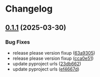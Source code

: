 # Changelog

## [0.1.1](https://github.com/toanju/mac-gurl/compare/0.1.0...0.1.1) (2025-03-30)


### Bug Fixes

* release please version fixup ([63a9305](https://github.com/toanju/mac-gurl/commit/63a93053e63a90b54f98af761329a37ae5a99646))
* release please version fixup ([cca0e51](https://github.com/toanju/mac-gurl/commit/cca0e51e5a784321b49c8d9384979b7fdf1a04e6))
* update pyproject urls ([23db662](https://github.com/toanju/mac-gurl/commit/23db662056deadd365f6d84c0899929793bd85c4))
* update pyproject urls ([ef4667d](https://github.com/toanju/mac-gurl/commit/ef4667da87a73a9d0f4824694c21e40cb00974a3))
